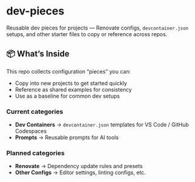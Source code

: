 # dev-pieces

Reusable dev pieces for projects — Renovate configs, `devcontainer.json` setups, and other starter files to copy or reference across repos.

## 📦 What’s Inside

This repo collects configuration “pieces” you can:

- Copy into new projects to get started quickly
- Reference as shared examples for consistency
- Use as a baseline for common dev setups

### Current categories

- **Dev Containers** → `devcontainer.json` templates for VS Code / GitHub Codespaces
- **Prompts** → Reusable prompts for AI tools

### Planned categories

- **Renovate** → Dependency update rules and presets
- **Other Configs** → Editor settings, linting configs, etc.
